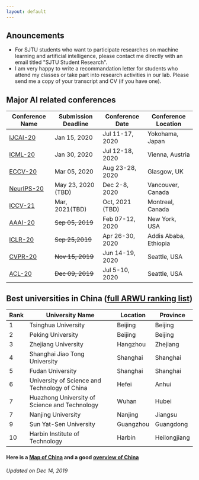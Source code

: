 ```yaml
---
layout: default
---
```

## Anouncements
*  For SJTU students who want to participate researches on machine learning and artificial intelligence, please contact me directly with an email titled "SJTU Student Research".
* I am very happy to write a recommandation letter for students who attend my classes or take part into research activities in our lab. Please send me a copy of your transcript and CV (if you have one). 

## Major AI related conferences

Conference Name  | Submission Deadline | Conference Date |Conference Location 
----------------- | -------------| -------------|-------------
[IJCAI-20](http://www.ijcai20.org) | Jan 15, 2020|Jul 11-17, 2020|Yokohama, Japan
[ICML-20](https://icml.cc/Conferences/2020)| Jan 30, 2020| Jul 12-18, 2020|Vienna, Austria
[ECCV-20](https://eccv2020.eu/)|Mar 05, 2020|Aug 23-28, 2020|Glasgow, UK
[NeurIPS-20](https://nips.cc/Conferences/2020)| May 23, 2020 (TBD)| Dec 2-8, 2020|Vancouver, Canada
[ICCV-21](https://www.thecvf.com/?page_id=100)|Mar, 2021(TBD)|Oct, 2021 (TBD)|Montreal, Canada
[AAAI-20](https://aaai.org/Conferences/AAAI-20/)| ~~Sep 05, 2019~~| Feb 07-12, 2020| New York, USA
[ICLR-20](https://iclr.cc/) | ~~Sep 25,2019~~| Apr 26-30, 2020|Addis Ababa, Ethiopia
[CVPR-20](http://cvpr2020.thecvf.com/) | ~~Nov 15, 2019~~|Jun 14-19, 2020|Seattle, USA
[ACL-20](https://acl2020.org/)|~~Dec 09, 2019~~|Jul 5-10, 2020|Seattle, USA

## Best universities in China ([full ARWU ranking list](http://www.shanghairanking.com/Chinese_Universities_Rankings/Overall-Ranking-2019.html))

Rank | University Name | Location | Province
----- | ------------ | --------- | ----------
1	|Tsinghua University |	Beijing | Beijing
2	|Peking University	|Beijing | Beijing
3	|Zhejiang University	|Hangzhou | Zhejiang
4	|Shanghai Jiao Tong University|	Shanghai | Shanghai
5	|Fudan University	|Shanghai | Shanghai
6	|University of Science and Technology of China|	Hefei |Anhui
7	|Huazhong University of Science and Technology|	Wuhan | Hubei
7	|Nanjing University	|Nanjing | Jiangsu
9	|Sun Yat-Sen University	|Guangzhou | Guangdong
10	|Harbin Institute of Technology	|Harbin | Heilongjiang

#### Here is a [Map of China](https://www.chinadiscovery.com/china-maps/china-provincial-map.html) and a good [overview of China](https://www.chinadiscovery.com/travel-guide/facts.html)



###### Updated on Dec 14, 2019 

